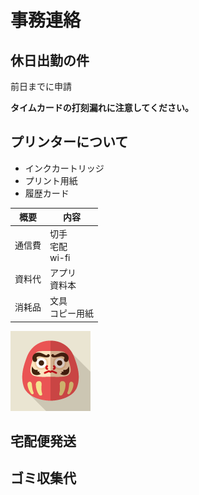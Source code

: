 # 事務連絡
## 休日出勤の件
前日までに申請

**タイムカードの打刻漏れに注意してください。**
## プリンターについて
- インクカートリッジ
- プリント用紙
- 履歴カード

|概要|内容
|--|--
|通信費|切手<br>宅配<br>wi-fi
|資料代|アプリ<br>資料本
|消耗品|文具<br>コピー用紙

![アプリ](img/daruma.png)

## 宅配便発送

## ゴミ収集代